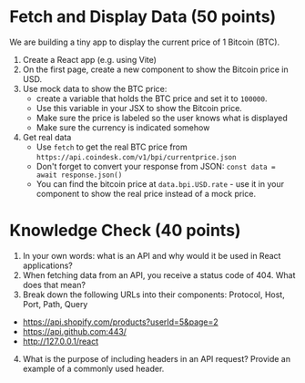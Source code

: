 # Fetch and Display Data (50 points)
We are building a tiny app to display the current price of 1 Bitcoin (BTC).

1. Create a React app (e.g. using Vite)
2. On the first page, create a new component to show the Bitcoin price in USD.
3. Use mock data to show the BTC price:
   - create a variable that holds the BTC price and set it to `100000`.
   - Use this variable in your JSX to show the Bitcoin price.
   - Make sure the price is labeled so the user knows what is displayed
   - Make sure the currency is indicated somehow
4. Get real data
   - Use `fetch` to get the real BTC price from `https://api.coindesk.com/v1/bpi/currentprice.json`
   - Don't forget to convert your response from JSON: `const data = await response.json()` 
   - You can find the bitcoin price at `data.bpi.USD.rate` - use it in your component to
     show the real price instead of a mock price.

# Knowledge Check (40 points)
1. In your own words: what is an API and why would it be used in React applications?
2. When fetching data from an API, you receive a status code of 404. What does that mean?
3. Break down the following URLs into their components: Protocol, Host, Port, Path, Query

  - https://api.shopify.com/products?userId=5&page=2
  - https://api.github.com:443/
  - http://127.0.0.1/react

4. What is the purpose of including headers in an API request? Provide an example of a commonly used header.
